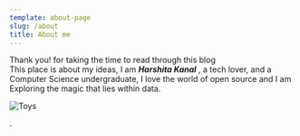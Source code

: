 ```yaml
---
template: about-page
slug: /about
title: About me
---
```

Thank you! for taking the time to read through this blog <br>
This place is about my ideas, I am *__Harshita Kanal__* , a tech lover, and a Computer Science undergraduate, I love the world of open source and I am Exploring the magic that lies within data.

![Toys](/assets/about.png "Toys")

.

